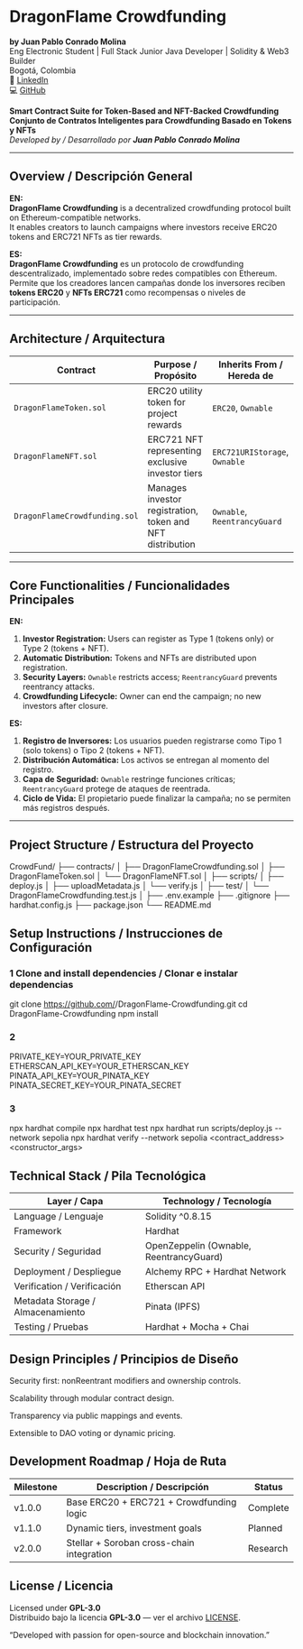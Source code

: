 # DragonFlame Crowdfunding  

**by Juan Pablo Conrado Molina**  
Eng Electronic Student | Full Stack Junior Java Developer | Solidity & Web3 Builder  
Bogotá, Colombia  
🔗 [LinkedIn](https://www.linkedin.com/in/juan-pablo-conrado-855722315)  
💻 [GitHub](https://github.com/JuanWimmin)

**Smart Contract Suite for Token-Based and NFT-Backed Crowdfunding**  
**Conjunto de Contratos Inteligentes para Crowdfunding Basado en Tokens y NFTs**  
_Developed by / Desarrollado por **Juan Pablo Conrado Molina**_

---

## Overview / Descripción General  

**EN:**  
**DragonFlame Crowdfunding** is a decentralized crowdfunding protocol built on Ethereum-compatible networks.  
It enables creators to launch campaigns where investors receive ERC20 tokens and ERC721 NFTs as tier rewards.  

**ES:**  
**DragonFlame Crowdfunding** es un protocolo de crowdfunding descentralizado, implementado sobre redes compatibles con Ethereum.  
Permite que los creadores lancen campañas donde los inversores reciben **tokens ERC20** y **NFTs ERC721** como recompensas o niveles de participación.

---

## Architecture / Arquitectura  

| Contract | Purpose / Propósito | Inherits From / Hereda de |
|-----------|---------------------|----------------------------|
| `DragonFlameToken.sol` | ERC20 utility token for project rewards | `ERC20`, `Ownable` |
| `DragonFlameNFT.sol` | ERC721 NFT representing exclusive investor tiers | `ERC721URIStorage`, `Ownable` |
| `DragonFlameCrowdfunding.sol` | Manages investor registration, token and NFT distribution | `Ownable`, `ReentrancyGuard` |

---

##  Core Functionalities / Funcionalidades Principales  

**EN:**
1. **Investor Registration:** Users can register as Type 1 (tokens only) or Type 2 (tokens + NFT).  
2. **Automatic Distribution:** Tokens and NFTs are distributed upon registration.  
3. **Security Layers:** `Ownable` restricts access; `ReentrancyGuard` prevents reentrancy attacks.  
4. **Crowdfunding Lifecycle:** Owner can end the campaign; no new investors after closure.

**ES:**
1. **Registro de Inversores:** Los usuarios pueden registrarse como Tipo 1 (solo tokens) o Tipo 2 (tokens + NFT).  
2. **Distribución Automática:** Los activos se entregan al momento del registro.  
3. **Capa de Seguridad:** `Ownable` restringe funciones críticas; `ReentrancyGuard` protege de ataques de reentrada.  
4. **Ciclo de Vida:** El propietario puede finalizar la campaña; no se permiten más registros después.

---

## Project Structure / Estructura del Proyecto  

CrowdFund/
├── contracts/
│ ├── DragonFlameCrowdfunding.sol
│ ├── DragonFlameToken.sol
│ └── DragonFlameNFT.sol
│
├── scripts/
│ ├── deploy.js
│ ├── uploadMetadata.js
│ └── verify.js
│
├── test/
│ └── DragonFlameCrowdfunding.test.js
│
├── .env.example
├── .gitignore
├── hardhat.config.js
├── package.json
└── README.md

##  Setup Instructions / Instrucciones de Configuración  

### 1 Clone and install dependencies / Clonar e instalar dependencias  

git clone https://github.com/<your-username>/DragonFlame-Crowdfunding.git
cd DragonFlame-Crowdfunding
npm install
### 2
PRIVATE_KEY=YOUR_PRIVATE_KEY
ETHERSCAN_API_KEY=YOUR_ETHERSCAN_KEY
PINATA_API_KEY=YOUR_PINATA_KEY
PINATA_SECRET_KEY=YOUR_PINATA_SECRET

### 3

npx hardhat compile
npx hardhat test
npx hardhat run scripts/deploy.js --network sepolia
npx hardhat verify --network sepolia <contract_address> <constructor_args>


## Technical Stack / Pila Tecnológica

| Layer / Capa                      | Technology / Tecnología                 |
| --------------------------------- | --------------------------------------- |
| Language / Lenguaje               | Solidity ^0.8.15                        |
| Framework                         | Hardhat                                 |
| Security / Seguridad              | OpenZeppelin (Ownable, ReentrancyGuard) |
| Deployment / Despliegue           | Alchemy RPC + Hardhat Network           |
| Verification / Verificación       | Etherscan API                           |
| Metadata Storage / Almacenamiento | Pinata (IPFS)                           |
| Testing / Pruebas                 | Hardhat + Mocha + Chai                  |

## Design Principles / Principios de Diseño

Security first: nonReentrant modifiers and ownership controls.

Scalability through modular contract design.

Transparency via public mappings and events.

Extensible to DAO voting or dynamic pricing.

## Development Roadmap / Hoja de Ruta

| Milestone | Description / Descripción                 | Status   |
| --------- | ----------------------------------------- | -------- |
|  v1.0.0  | Base ERC20 + ERC721 + Crowdfunding logic  | Complete |
|  v1.1.0  | Dynamic tiers, investment goals           | Planned  |
|  v2.0.0  | Stellar + Soroban cross-chain integration | Research |


## License / Licencia  

Licensed under **GPL-3.0**  
Distribuido bajo la licencia **GPL-3.0** — ver el archivo [LICENSE](./LICENSE).



“Developed with passion for open-source and blockchain innovation.”
